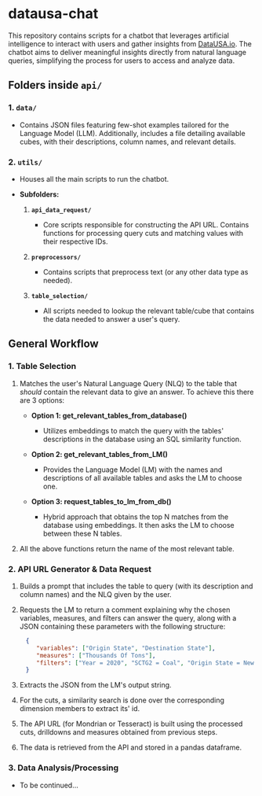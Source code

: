 # datausa-chat

This repository contains scripts for a chatbot that leverages artificial intelligence to interact with users and gather insights from [DataUSA.io](https://datausa.io/). The chatbot aims to deliver meaningful insights directly from natural language queries, simplifying the process for users to access and analyze data.

## Folders inside **`api/`**

### 1. **`data/`**
   - Contains JSON files featuring few-shot examples tailored for the Language Model (LLM). Additionally, includes a file detailing available cubes, with their descriptions, column names, and relevant details.

### 2. **`utils/`**
   - Houses all the main scripts to run the chatbot.
  
   - **Subfolders:**
     1. **`api_data_request/`**
        - Core scripts responsible for constructing the API URL. Contains functions for processing query cuts and matching values with their respective IDs.
     
     2. **`preprocessors/`**
        - Contains scripts that preprocess text (or any other data type as needed).

     3. **`table_selection/`**
        - All scripts needed to lookup the relevant table/cube that contains the data needed to answer a user's query.



## General Workflow

### 1. Table Selection

1. Matches the user's Natural Language Query (NLQ) to the table that *should* contain the relevant data to give an answer. To achieve this there are 3 options:

   - **Option 1: get_relevant_tables_from_database()**
     - Utilizes embeddings to match the query with the tables' descriptions in the database using an SQL similarity function.

   - **Option 2: get_relevant_tables_from_LM()**
     - Provides the Language Model (LM) with the names and descriptions of all available tables and asks the LM to choose one.

   - **Option 3: request_tables_to_lm_from_db()**
     - Hybrid approach that obtains the top N matches from the database using embeddings. It then asks the LM to choose between these N tables.

2. All the above functions return the name of the most relevant table.

### 2. API URL Generator & Data Request

   1. Builds a prompt that includes the table to query (with its description and column names) and the NLQ given by the user.

   2. Requests the LM to return a comment explaining why the chosen variables, measures, and filters can answer the query, along with a JSON containing these parameters with the following structure:


```json
     {
        "variables": ["Origin State", "Destination State"],
        "measures": ["Thousands Of Tons"],
        "filters": ["Year = 2020", "SCTG2 = Coal", "Origin State = New York", "Destination State = California"]
     }
```


   3. Extracts the JSON from the LM's output string.

   4. For the cuts, a similarity search is done over the corresponding dimension members to extract its' id.

   5. The API URL (for Mondrian or Tesseract) is built using the processed cuts, drilldowns and measures obtained from previous steps.

   6. The data is retrieved from the API and stored in a pandas dataframe.

### 3. Data Analysis/Processing

- To be continued...
